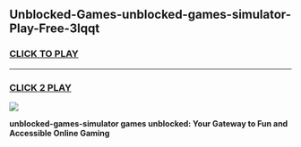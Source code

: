 
## Unblocked-Games-unblocked-games-simulator-Play-Free-3lqqt
<h3>
<a href="https://premium76.site?title=unblocked-games-simulator&ref=23A">CLICK TO PLAY</a></h3>
<hr>

<h3>
<a href="https://premium76.site?title=unblocked-games-simulator&ref=23A">CLICK 2 PLAY</a>
  
</h3>

<a href="https://premium76.site?title=unblocked-games-simulator&ref=23A"><img src="https://clearcache.store/games.png"></a>


**unblocked-games-simulator games unblocked: Your Gateway to Fun and Accessible Online Gaming**
